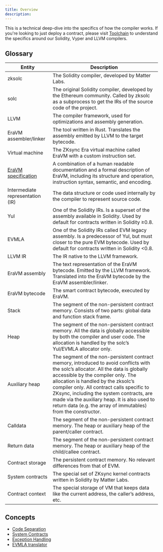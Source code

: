 ```yaml
---
title: Overview
description:
---
```


This is a technical deep-dive into the specifics of how the compiler works.
If you're looking to just deploy a contract,
please visit [Toolchain](/zk-stack/components/compiler/toolchain) to understand the specifics around our Solidity, Vyper and LLVM compilers.

## Glossary

| Entity                                                                    | Description                                                                                                                                                                                                                                                                                                                                                                                                                |
| ------------------------------------------------------------------------- | -------------------------------------------------------------------------------------------------------------------------------------------------------------------------------------------------------------------------------------------------------------------------------------------------------------------------------------------------------------------------------------------------------------------------- |
| zksolc                                                                    | The Solidity compiler, developed by Matter Labs.                                                                                                                                                                                                                                                                                                                                                                           |
| solc                                                                      | The original Solidity compiler, developed by the Ethereum community. Called by zksolc as a subprocess to get the IRs of the source code of the project.                                                                                                                                                                                                                                                                    |
| LLVM                                                                      | The compiler framework, used for optimizations and assembly generation.                                                                                                                                                                                                                                                                                                                                                    |
| EraVM assembler/linker                                                    | The tool written in Rust. Translates the assembly emitted by LLVM to the target bytecode.                                                                                                                                                                                                                                                                                                                                  |
| Virtual machine                                                           | The ZKsync Era virtual machine called EraVM with a custom instruction set.                                                                                                                                                                                                                                                                                                                                                 |
| [EraVM specification](%%zk_git_repo_eravm-spec%%/spec.html) | A combination of a human readable documentation and a formal description of EraVM, including its structure and operation, instruction syntax, semantic, and encoding.                                                                                                                                                                                                                                                      |
| Intermediate representation (IR)                                          | The data structure or code used internally by the compiler to represent source code.                                                                                                                                                                                                                                                                                                                                       |
| Yul                                                                       | One of the Solidity IRs. Is a superset of the assembly available in Solidity. Used by default for contracts written in Solidity ≥0.8.                                                                                                                                                                                                                                                                                      |
| EVMLA                                                                     | One of the Solidity IRs called EVM legacy assembly. Is a predecessor of Yul, but must closer to the pure EVM bytecode. Used by default for contracts written in Solidity <0.8.                                                                                                                                                                                                                                             |
| LLVM IR                                                                   | The IR native to the LLVM framework.                                                                                                                                                                                                                                                                                                                                                                                       |
| EraVM assembly                                                            | The text representation of the EraVM bytecode. Emitted by the LLVM framework. Translated into the EraVM bytecode by the EraVM assembler/linker.                                                                                                                                                                                                                                                                            |
| EraVM bytecode                                                            | The smart contract bytecode, executed by EraVM.                                                                                                                                                                                                                                                                                                                                                                            |
| Stack                                                                     | The segment of the non-persistent contract memory. Consists of two parts: global data and function stack frame.                                                                                                                                                                                                                                                                                                            |
| Heap                                                                      | The segment of the non-persistent contract memory. All the data is globally accessible by both the compiler and user code. The allocation is handled by the solc’s Yul/EVMLA allocator only.                                                                                                                                                                                                                               |
| Auxiliary heap                                                            | The segment of the non-persistent contract memory, introduced to avoid conflicts with the solc’s allocator. All the data is globally accessible by the compiler only. The allocation is handled by the zksolc’s compiler only. All contract calls specific to ZKsync, including the system contracts, are made via the auxiliary heap. It is also used to return data (e.g. the array of immutables) from the constructor. |
| Calldata                                                                  | The segment of the non-persistent contract memory. The heap or auxiliary heap of the parent/caller contract.                                                                                                                                                                                                                                                                                                               |
| Return data                                                               | The segment of the non-persistent contract memory. The heap or auxiliary heap of the child/callee contract.                                                                                                                                                                                                                                                                                                                |
| Contract storage                                                          | The persistent contract memory. No relevant differences from that of EVM.                                                                                                                                                                                                                                                                                                                                                  |
| System contracts                                                          | The special set of ZKsync kernel contracts written in Solidity by Matter Labs.                                                                                                                                                                                                                                                                                                                                             |
| Contract context                                                          | The special storage of VM that keeps data like the current address, the caller’s address, etc.                                                                                                                                                                                                                                                                                                                             |

## Concepts

- [Code Separation](/zk-stack/components/compiler/specification/code-separation)
- [System Contracts](/zk-stack/components/compiler/specification/system-contracts)
- [Exception Handling](/zk-stack/components/compiler/specification/exception-handling)
- [EVMLA translator](/zk-stack/components/compiler/specification/evmla-translator)

